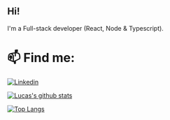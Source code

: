 ## Hi!

I'm a Full-stack developer (React, Node & Typescript).

# :mailbox: Find me:

[![Linkedin](https://i0.wp.com/futurebehind.com/wp-content/uploads/2016/06/linkedin-logo-reduzido.png?resize=50%2C50)](https://www.linkedin.com/in/lucas-staroscky/)

[![Lucas's github stats](https://github-readme-stats.vercel.app/api?username=lucastaroscky&show_icons=true&&hide=stars)](https://github.com/anuraghazra/github-readme-stats)


[![Top Langs](https://github-readme-stats.vercel.app/api/top-langs/?username=lucastaroscky&layout=compact)](https://github.com/anuraghazra/github-readme-stats)
